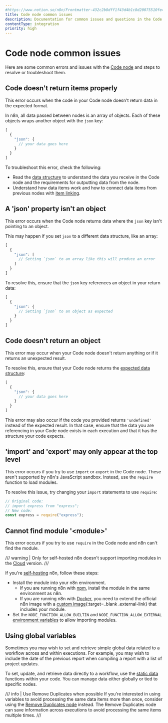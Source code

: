 ```yaml
---
#https://www.notion.so/n8n/Frontmatter-432c2b8dff1f43d4b1c8d20075510fe4
title: Code node common issues 
description: Documentation for common issues and questions in the Code node in n8n, a workflow automation platform. Includes details of the issue and suggested solutions.
contentType: integration
priority: high
---
```


# Code node common issues

Here are some common errors and issues with the [Code node](/integrations/builtin/core-nodes/n8n-nodes-base.code/) and steps to resolve or troubleshoot them.

<!-- vale off -->
## Code doesn't return items properly
<!-- vale on -->

This error occurs when the code in your Code node doesn't return data in the expected format.

In n8n, all data passed between nodes is an array of objects. Each of these objects wraps another object with the `json` key:

```javascript
[
  {
    "json": {
	  // your data goes here
	}
  }
]
```

To troubleshoot this error, check the following:

* Read the [data structure](/data/data-structure/) to understand the data you receive in the Code node and the requirements for outputting data from the node.
* Understand how data items work and how to connect data items from previous nodes with [item linking](/data/data-mapping/data-item-linking/).

<!-- vale off -->
## A 'json' property isn't an object
<!-- vale on -->

This error occurs when the Code node returns data where the `json` key isn't pointing to an object.

This may happen if you set `json` to a different data structure, like an array:

```javascript
[
  {
    "json": [
	  // Setting `json` to an array like this will produce an error
	]
  }
]
```

To resolve this, ensure that the `json` key references an object in your return data:

```javascript
[
  {
    "json": {
	  // Setting `json` to an object as expected
	}
  }
]
```

## Code doesn't return an object

This error may occur when your Code node doesn't return anything or if it returns an unexpected result.

To resolve this, ensure that your Code node returns the [expected data structure](/data/data-structure/):

```javascript
[
  {
    "json": {
	  // your data goes here
	}
  }
]
```

This error may also occur if the code you provided returns `'undefined'` instead of the expected result. In that case, ensure that the data you are referencing in your Code node exists in each execution and that it has the structure your code expects.

## 'import' and 'export' may only appear at the top level

This error occurs if you try to use `import` or `export` in the Code node. These aren't supported by n8n's JavaScript sandbox. Instead, use the `require` function to load modules.

To resolve this issue, try changing your `import` statements to use `require`:

```javascript
// Original code:
// import express from "express";
// New code:
const express = require("express");
```

<!-- vale off -->
## Cannot find module '&lt;module&gt;'
<!-- vale on -->

This error occurs if you try to use `require` in the Code node and n8n can't find the module.

/// warning | Only for self-hosted
n8n doesn't support importing modules in the [Cloud](/manage-cloud/overview/) version.
///

If you're [self-hosting](/hosting) n8n, follow these steps:

* Install the module into your n8n environment.
	* If you are running n8n with [npm](/hosting/installation/npm/), install the module in the same environment as n8n.
	* If you are running n8n with [Docker](/hosting/installation/docker/), you need to extend the official n8n image with a [custom image](https://docs.docker.com/build/building/base-images/){:target=_blank .external-link} that includes your module.
* Set the `NODE_FUNCTION_ALLOW_BUILTIN` and `NODE_FUNCTION_ALLOW_EXTERNAL` [environment variables](/hosting/configuration/configuration-examples/modules-in-code-node/) to allow importing modules.

## Using global variables

Sometimes you may wish to set and retrieve simple global data related to a workflow across and within executions. For example, you may wish to include the date of the previous report when compiling a report with a list of project updates.

To set, update, and retrieve data directly to a workflow, use the [static data](/code/cookbook/builtin/get-workflow-static-data/) functions within your code. You can manage data either globally or tied to specific nodes.

/// info | Use Remove Duplicates when possible
If you're interested in using variables to avoid processing the same data items more than once, consider using the [Remove Duplicates node](/integrations/builtin/core-nodes/n8n-nodes-base.removeduplicates/) instead. The Remove Duplicates node can save information across executions to avoid processing the same items multiple times.
///
